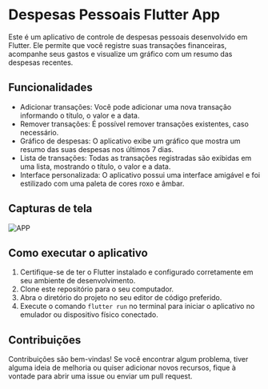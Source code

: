 # Despesas Pessoais Flutter App

Este é um aplicativo de controle de despesas pessoais desenvolvido em Flutter. Ele permite que você registre suas transações financeiras, acompanhe seus gastos e visualize um gráfico com um resumo das despesas recentes.

## Funcionalidades

- Adicionar transações: Você pode adicionar uma nova transação informando o título, o valor e a data.
- Remover transações: É possível remover transações existentes, caso necessário.
- Gráfico de despesas: O aplicativo exibe um gráfico que mostra um resumo das suas despesas nos últimos 7 dias.
- Lista de transações: Todas as transações registradas são exibidas em uma lista, mostrando o título, o valor e a data.
- Interface personalizada: O aplicativo possui uma interface amigável e foi estilizado com uma paleta de cores roxo e âmbar.

## Capturas de tela
![APP](https://github.com/PedroInteraminense/flutter_calculate/assets/67659484/527318a9-d863-4c5f-8372-ca91bd5e4e74)

## Como executar o aplicativo

1. Certifique-se de ter o Flutter instalado e configurado corretamente em seu ambiente de desenvolvimento.
2. Clone este repositório para o seu computador.
3. Abra o diretório do projeto no seu editor de código preferido.
4. Execute o comando `flutter run` no terminal para iniciar o aplicativo no emulador ou dispositivo físico conectado.

## Contribuições

Contribuições são bem-vindas! Se você encontrar algum problema, tiver alguma ideia de melhoria ou quiser adicionar novos recursos, fique à vontade para abrir uma issue ou enviar um pull request.


